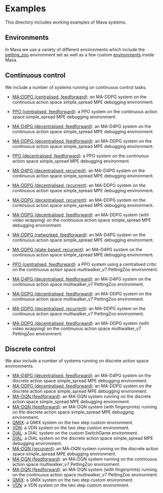 # Examples
This directory includes working examples of Mava systems.

## Environments

In Mava we use a variety of different environments which include the
[petting_zoo] environment set as well as a few custom [environments](utils/debugging) inside Mava.

## Continuous control
We include a number of systems running on continuous control tasks.

-   [MA-DDPG (centralised, feedforward)](debugging_envs/run_centralised_feedforward_maddpg.py):
    an MA-DDPG system on the continuous action space simple_spread MPE debugging environment.
-   [PPO (centralised, feedforward)](debugging_envs/run_centralised_feedforward_mappo.py):
    a PPO system on the continuous action space simple_spread MPE debugging environment.
-   [MA-D4PG (decentralised, feedforward)](debugging_envs/run_decentralised_feedforward_mad4pg.py):
    an MA-D4PG system on the continuous action space simple_spread MPE debugging environment.
-   [MA-DDPG (decentralised, feedforward)](debugging_envs/run_decentralised_feedforward_maddpg.py):
    an MA-DDPG system on the continuous action space simple_spread MPE debugging environment.
-   [PPO (decentralised, feedforward)](debugging_envs/run_decentralised_feedforward_mappo.py):
    a PPO system on the continuous action space simple_spread MPE debugging environment.
-   [MA-D4PG (decentralised, recurrent)](debugging_envs/run_decentralised_recurrent_mad4pg.py):
    an MA-D4PG system on the continuous action space simple_spread MPE debugging environment.
-   [MA-DDPG (decentralised, recurrent)](debugging_envs/run_decentralised_recurrent_maddpg.py):
    an MA-DDPG system on the continuous action space simple_spread MPE debugging environment.
-   [MA-DDPG (decentralised, recurrent)](debugging_envs/run_decentralised_recurrent_maddpg.py):
    an MA-DDPG system on the continuous action space simple_spread MPE debugging environment.
-   [MA-DDPG (decentralised, feedforward)](debugging_envs/run_feedforward_maddpg_record_video.py):
    an MA-DDPG system (with video wrapping) on the continuous action space simple_spread MPE debugging environment.
-   [MA-DDPG (networked, feedforward)](debugging_envs/run_networked_feedforward_maddpg.py):
    an MA-D4PG system on the continuous action space simple_spread MPE debugging environment.

-   [MA-DDPG (state-based, recurrent)](debugging_envs/run_state_based_recurrent_maddpg.py):
    an MA-D4PG system on the continuous action space simple_spread MPE debugging environment.
-   [PPO (centralised, feedforward)](petting_zoo/run_centralised_feedforward_mappo.py):
    a PPO system using a centralised critic on the continuous action space multiwalker_v7 PettingZoo environment.
-   [MA-D4PG (decentralised, feedforward)](petting_zoo/run_decentralised_feedforward_mad4pg.py):
    an MA-D4PG system on the continuous action space multiwalker_v7 PettingZoo environment.
-   [MA-DDPG (decentralised, feedforward)](petting_zoo/run_decentralised_feedforward_maddpg.py):
    an MA-DDPG system on the continuous action space multiwalker_v7 PettingZoo environment.
-   [MA-DDPG (decentralised, recurrent)](petting_zoo/run_decentralised_recurrent_maddpg.py):
    an MA-DDPG system on the continuous action space multiwalker_v7 PettingZoo environment.
-   [MA-DDPG (decentralised, feedforward)](petting_zoo/run_feedforward_maddpg_record_video.py):
    an MA-DDPG system (with video wrapping) on the continuous action space multiwalker_v7 PettingZoo environment.

[petting_zoo]: https://github.com/PettingZoo-Team/PettingZoo

## Discrete control

We also include a number of systems running on discrete action space environments.
-   [MA-D4PG (decentralised, feedforward)](debugging_envs/run_decentralised_feedforward_discrete_mad4pg.py):
    an MA-D4PG system on the discrete action space simple_spread MPE debugging environment.
-   [MA-DDPG (decentralised, feedforward)](debugging_envs/run_decentralised_feedforward_discrete_maddpg.py):
    an MA-DDPG system on the discrete action space simple_spread MPE debugging environment.
-   [MA-DQN (feedforward)](debugging_envs/run_feedforward_madqn.py):
    an MA-DQN system running on the discrete action space simple_spread MPE debugging environment.
-   [MA-DQN (feedforward)](debugging_envs/run_feedforward_madqn.py):
    an MA-DQN system (with fingerprints) running on the discrete action space simple_spread MPE debugging environment.
-   [QMIX](debugging_envs/run_feedforward_qmix.py):
    a QMIX system on the two step custom environment.
-   [VDN](debugging_envs/run_feedforward_vdn.py):
    a VDN system on the two step custom environment.
-   [DIAL](debugging_envs/run_recurrent_dial.py):
    a DIAL system on the custom SwitchGame environment.
-   [DIAL](debugging_envs/run_recurrent_dial_spread.py):
    a DIAL system on the discrete action space simple_spread MPE debugging environment.
-   [MA-DQN (recurrent)](debugging_envs/run_recurrent_madqn.py):
    an MA-DQN system running on the discrete action space simple_spread MPE debugging environment.
-   [MA-DQN (feedforward)](petting_zoo/run_feedforward_madqn.py):
    an MA-DQN system running on the continuous action space multiwalker_v7 PettingZoo environment.
-   [MA-DQN (feedforward)](petting_zoo/run_feedforward_madqn.py):
    an MA-DQN system (with fingerprints) running on the continuous action space multiwalker_v7 PettingZoo environment.
-   [QMIX](petting_zoo/run_feedforward_qmix.py):
    a QMIX system on the two step custom environment.
-   [VDN](petting_zoo/run_feedforward_vdn.py):
    a VDN system on the two step custom environment.
